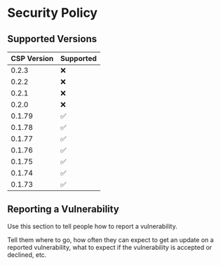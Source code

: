 # Security Policy

## Supported Versions
|    CSP Version   |      Supported     |
| ---------------- | ------------------ |
| 0.2.3            | :x:                |
| 0.2.2            | :x:                |
| 0.2.1            | :x:                |
| 0.2.0            | :x:                |
| 0.1.79           | :white_check_mark: |
| 0.1.78           | :white_check_mark: |
| 0.1.77           | :white_check_mark: |
| 0.1.76           | :white_check_mark: |
| 0.1.75           | :white_check_mark: |
| 0.1.74           | :white_check_mark: |
| 0.1.73           | :white_check_mark: |

## Reporting a Vulnerability

Use this section to tell people how to report a vulnerability.

Tell them where to go, how often they can expect to get an update on a
reported vulnerability, what to expect if the vulnerability is accepted or
declined, etc.
